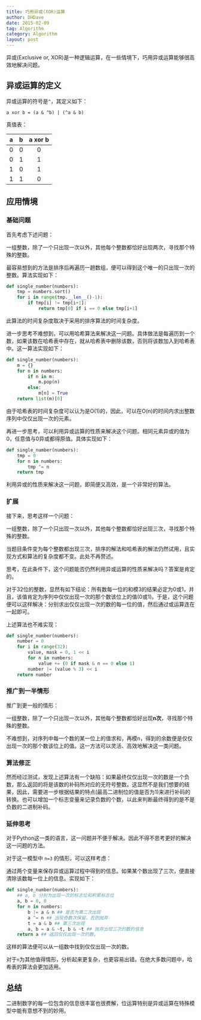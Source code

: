 ```yaml
---
title: 巧用异或(XOR)运算
author: DHDave
date: 2015-02-09
tag: Algorithm
category: Algorithm
layout: post
---
```


异或(Exclusive or, XOR)是一种逻辑运算，在一些情境下，巧用异或运算能够很高效地解决问题。

异或运算的定义
---------------

异或运算的符号是`^`，其定义如下：

    a xor b = (a & ^b) | (^a & b)

真值表：

| a | b | a xor b |
|:-:|:-:|:-------:|
| 0 | 0 | 0       |
| 0 | 1 | 1       |
| 1 | 0 | 1       |
| 1 | 1 | 0       |

<!--more-->

应用情境
---------

### 基础问题

首先考虑下述问题：

一组整数，除了一个只出现一次以外，其他每个整数都恰好出现两次，寻找那个特殊的整数。

最容易想到的方法是排序后再遍历一趟数组，便可以得到这个唯一的只出现一次的整数。算法实现如下：

```python
def single_number(numbers):
    tmp = numbers.sort()
    for i in range(tmp.__len__()-1):
        if tmp[i] != tmp[i+1]:
            return tmp[0] if i == 0 else tmp[i+1]
```

此算法的时间复杂度取决于采用的排序算法的时间复杂度。

进一步思考不难想到，可以用哈希算法来解决这一问题。具体做法是每遍历到一个数，如果该数在哈希表中存在，就从哈希表中删除该数，否则将该数加入到哈希表中。这一算法实现如下：

```python
def single_number(numbers):
    m = {}
    for n in numbers:
        if n in m:
            m.pop(n)
        else:
            m[n] = True
    return list(m)[0]
```

由于哈希表的时间复杂度可以认为是O(1)的，因此，可以在O(n)的时间内求出整数序列中仅仅出现一次的元素。

再进一步思考，可以利用异或运算的性质来解决这个问题。相同元素异或的值为0，任意值与0异或都得原值。具体实现如下：

```python
def single_number(numbers):
    tmp = 0
    for n in numbers:
        tmp ^= n
    return tmp
```

利用异或的性质来解决这一问题，即简便又高效，是一个非常好的算法。

### 扩展

接下来，思考这样一个问题：

一组整数，除了一个只出现一次以外，其他每个整数都恰好出现三次，寻找那个特殊的整数。

当题目条件变为每个整数都出现三次，排序的解法和哈希表的解法仍然试用，且实现方式和算法的复杂度都不变。此处不再赘述。

思考，在此条件下，这个问题能否仍然利用异或运算的性质来解决吗？答案是肯定的。

对于32位的整数，显然有如下结论：所有数每一位的和模3的结果必定为0或1，并且，该值肯定为序列中仅仅出现一次的那个数该位上的值(0或1)。于是，这个问题便可以这样解决：分别求出仅仅出现一次的数的每一位的值，然后通过或运算连在一起即可。

上述算法也不难实现：

```python
def single_number(numbers):
    number = 0
    for i in range(32):
        value, mask = 0, 1 << i
        for n in numbers:
            value += (0 if mask & n == 0 else 1)
        number |= (value % 3) << i
    return number
```

### 推广到一半情形

推广到更一般的情形：

一组整数，除了一个只出现一次以外，其他每个整数都恰好出现**n次**，寻找那个特殊的整数。

不难想到，对序列中每一个数的某一位上的值求和，再模n，得到的余数便是仅仅出现一次的那个数该位上的值。这一方法可以灵活、高效地解决这一类问题。

### 算法修正

然而经过测试，发现上述算法有一个缺陷：如果最终仅仅出现一次的数是一个负数，那么返回的将是该数的补码所对应的无符号整数。这显然不是我们想要的结果，因此，需要进一步根据结果的特点(最高二进制位的值是否为1)来进行补码的转换。也可以增加一个标志变量来记录负数的个数，以此来判断最终得到的是不是负数的二进制补码。

### 延伸思考

对于Python这一类的语言，这一问题并不便于解决。因此不得不思考更好的解决这一问题的方法。

对于这一模型中 `n=3` 的情形，可以这样考虑：

通过两个变量来保存异或运算过程中得到的信息。如果某个数出现了三次，便直接清除该数每一位上的信息。实现如下：

```python
def single_number(numbers):
    ## a, b 分别为出现一次的标志位和积累标志位
    a, b = 0, 0
    for n in numbers:
        b |= a & n ## 是否为第二次出现
        a ^= n ## 出现奇数次保留，否则抛弃
        t = a & b ## 第三次出现
        a, b = a & ~t, b & ~t ## 抛弃出现三次的数的信息
    return a ## 返回仅仅出现一次的数。
```

这样的算法便可以从一组数中找到仅仅出现一次的数。

对于`n`为其他值得情形，分析起来更复杂，也更容易出错。在绝大多数问题中，哈希表的算法会更加适用。

总结
-----

二进制数字的每一位包含的信息很丰富也很费解，位运算特别是异或运算在特殊模型中能有意想不到的妙用。





